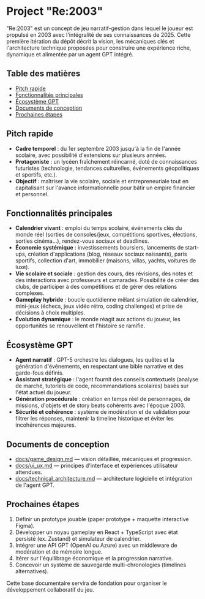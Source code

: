 # Project "Re:2003"

"Re:2003" est un concept de jeu narratif-gestion dans lequel le joueur est propulsé en 2003 avec l'intégralité de ses connaissances de 2025. Cette première itération du dépôt décrit la vision, les mécaniques clés et l'architecture technique proposées pour construire une expérience riche, dynamique et alimentée par un agent GPT intégré.

## Table des matières
- [Pitch rapide](#pitch-rapide)
- [Fonctionnalités principales](#fonctionnalités-principales)
- [Écosystème GPT](#écosystème-gpt)
- [Documents de conception](#documents-de-conception)
- [Prochaines étapes](#prochaines-étapes)

## Pitch rapide
- **Cadre temporel** : du 1er septembre 2003 jusqu'à la fin de l'année scolaire, avec possibilité d'extensions sur plusieurs années.
- **Protagoniste** : un lycéen fraîchement réincarné, doté de connaissances futuristes (technologie, tendances culturelles, événements géopolitiques et sportifs, etc.).
- **Objectif** : maîtriser la vie scolaire, sociale et entrepreneuriale tout en capitalisant sur l'avance informationnelle pour bâtir un empire financier et personnel.

## Fonctionnalités principales
- **Calendrier vivant** : emploi du temps scolaire, événements clés du monde réel (sorties de consoles/jeux, compétitions sportives, élections, sorties cinéma…), rendez-vous sociaux et deadlines.
- **Économie systémique** : investissements boursiers, lancements de start-ups, création d'applications (blog, réseaux sociaux naissants), paris sportifs, collection d'art, immobilier (maisons, villas, yachts, voitures de luxe).
- **Vie scolaire et sociale** : gestion des cours, des révisions, des notes et des interactions avec professeurs et camarades. Possibilité de créer des clubs, de participer à des compétitions et de gérer des relations complexes.
- **Gameplay hybride** : boucle quotidienne mêlant simulation de calendrier, mini-jeux (échecs, jeux vidéo rétro, coding challenges) et prise de décisions à choix multiples.
- **Évolution dynamique** : le monde réagit aux actions du joueur, les opportunités se renouvellent et l'histoire se ramifie.

## Écosystème GPT
- **Agent narratif** : GPT-5 orchestre les dialogues, les quêtes et la génération d'événements, en respectant une bible narrative et des garde-fous définis.
- **Assistant stratégique** : l'agent fournit des conseils contextuels (analyse de marché, tutoriels de code, recommandations scolaires) basés sur l'état actuel du joueur.
- **Génération procédurale** : création en temps réel de personnages, de missions, d'objets et de story beats cohérents avec l'époque 2003.
- **Sécurité et cohérence** : système de modération et de validation pour filtrer les réponses, maintenir la timeline historique et éviter les incohérences majeures.

## Documents de conception
- [docs/game_design.md](docs/game_design.md) — vision détaillée, mécaniques et progression.
- [docs/ui_ux.md](docs/ui_ux.md) — principes d'interface et expériences utilisateur attendues.
- [docs/technical_architecture.md](docs/technical_architecture.md) — architecture logicielle et intégration de l'agent GPT.

## Prochaines étapes
1. Définir un prototype jouable (paper prototype + maquette interactive Figma).
2. Développer un noyau gameplay en React + TypeScript avec état persisté (ex. Zustand) et simulateur de calendrier.
3. Intégrer une API GPT (OpenAI ou Azure) avec un middleware de modération et de mémoire longue.
4. Itérer sur l'équilibrage économique et la progression narrative.
5. Concevoir un système de sauvegarde multi-chronologies (timelines alternatives).

Cette base documentaire servira de fondation pour organiser le développement collaboratif du jeu.
